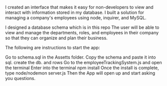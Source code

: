 I created an interface that makes it easy for non-developers to view and interact with information stored in my database. I built a solution for managing a company's employees using node, inquirer, and MySQL.

I designed a database schema which is in this repo  The user will be able to view and manage the departments, roles, and employees in their company so that they can organize and plan their business.


The following are instructions to start the app:

Go to schema.sql in the Assetts folder.
Copy the schema and paste it into sql.
create the db. and rows
Go to the employeeTrackingSystem.js and open the terminal
Enter into the terminal npm install
Once the install is complete, type node/nodemon server.js
Then the App will open up and start asking you questions.
